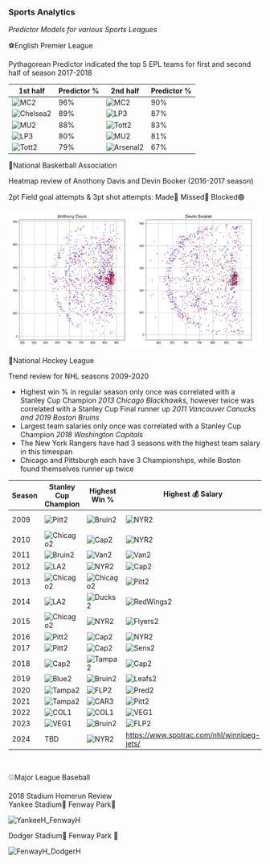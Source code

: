 ### Sports Analytics ###
*Predictor Models for various Sports Leagues*

⚽English Premier League

Pythagorean Predictor indicated the top 5 EPL teams for first and second half of season 2017-2018

| 1st half    | Predictor % | 2nd half    | Predictor % |
| ----------- | ----------- | ----------- | ----------- |
| ![MC2](https://user-images.githubusercontent.com/68663133/139309641-6b18449e-337d-426a-8022-e98516bfd34d.png)| 96%         |![MC2](https://user-images.githubusercontent.com/68663133/139309641-6b18449e-337d-426a-8022-e98516bfd34d.png)| 90%         |   
|![Chelsea2](https://user-images.githubusercontent.com/68663133/139312437-a6bbaf9a-bd8f-40a9-a461-748555aca1a7.png)| 89%         |![LP3](https://user-images.githubusercontent.com/68663133/139311162-b42a3750-55ec-4b18-97e3-f649789ca0cc.png)| 87%         |
| ![MU2](https://user-images.githubusercontent.com/68663133/139309159-56f1182f-72fa-47fc-934e-9178ccebf0cd.png)| 88%         |![Tott2](https://user-images.githubusercontent.com/68663133/139311635-57a3ace1-e859-4da7-b72d-0c1d8ff8925d.png)| 83%         |
| ![LP3](https://user-images.githubusercontent.com/68663133/139311162-b42a3750-55ec-4b18-97e3-f649789ca0cc.png)| 80%         |![MU2](https://user-images.githubusercontent.com/68663133/139309159-56f1182f-72fa-47fc-934e-9178ccebf0cd.png)| 81%         |
| ![Tott2](https://user-images.githubusercontent.com/68663133/139311635-57a3ace1-e859-4da7-b72d-0c1d8ff8925d.png)| 79%         |![Arsenal2](https://user-images.githubusercontent.com/68663133/139311840-6976120e-082e-41fc-84a8-abb76e5cd161.jpg)| 67%         |


🏀National Basketball Association

Heatmap review of Anothony Davis and Devin Booker (2016-2017 season)

2pt Field goal attempts & 3pt shot attempts:
Made🔴
Missed🔵
Blocked🟢

<img src="./AD_DB.png">

<br />

🏒National Hockey League

Trend review for NHL seasons 2009-2020

- Highest win % in regular season only once was correlated with a Stanley Cup Champion *2013 Chicago Blackhawks*, however twice was correlated with a Stanley Cup Final runner up *2011 Vancouver Canucks and 2019 Boston Bruins*
- Largest team salaries only once was correlated with a Stanley Cup Champion *2018 Washington Capitals*
- The New York Rangers have had 3 seasons with the highest team salary in this timespan
- Chicago and Pittsburgh each have 3 Championships, while Boston found themselves runner up twice


|Season| Stanley Cup Champion | Highest Win % | Highest 💰 Salary | Runner Up |
|----  | ---------------------| ------------- | ----------------- | ----------|
|2009  |![Pitt2](https://user-images.githubusercontent.com/68663133/139316852-4d5994d1-613c-45f6-8c8f-ac07dd8c56ce.jpg)|![Bruin2](https://user-images.githubusercontent.com/68663133/139318362-69188494-a426-4ef3-832c-8167393abdc8.jpg)|![NYR2](https://user-images.githubusercontent.com/68663133/139322537-eca526d8-e32e-40f6-96a5-2f1b95297c31.jpg)|![RedWings2](https://user-images.githubusercontent.com/68663133/139323439-270d0d68-bc79-4b46-a0c3-6057067c7f2c.jpg)|
|2010  |![Chicago2](https://user-images.githubusercontent.com/68663133/139317299-127e1748-62ca-45fb-990c-a6fe890a1cc4.jpg)|![Cap2](https://user-images.githubusercontent.com/68663133/139318100-abe57f0c-2424-4d46-a5ac-e0f61d47529b.jpg)|![NYR2](https://user-images.githubusercontent.com/68663133/139322537-eca526d8-e32e-40f6-96a5-2f1b95297c31.jpg)|![Flyers2](https://user-images.githubusercontent.com/68663133/139323480-0d8db156-c9c7-4ca2-a020-c199c1d754e7.jpg)|
|2011  |![Bruin2](https://user-images.githubusercontent.com/68663133/139318362-69188494-a426-4ef3-832c-8167393abdc8.jpg)|![Van2](https://user-images.githubusercontent.com/68663133/139320024-7a418f3f-a5a7-45d9-b99d-58896c5a9ade.png)|![Van2](https://user-images.githubusercontent.com/68663133/139320024-7a418f3f-a5a7-45d9-b99d-58896c5a9ade.png)|![Van2](https://user-images.githubusercontent.com/68663133/139320024-7a418f3f-a5a7-45d9-b99d-58896c5a9ade.png)|
|2012  |![LA2](https://user-images.githubusercontent.com/68663133/139317783-ff507bbd-2b28-4dbf-94bd-5ca8beeb288b.png)|![NYR2](https://user-images.githubusercontent.com/68663133/139322537-eca526d8-e32e-40f6-96a5-2f1b95297c31.jpg)|![Cap2](https://user-images.githubusercontent.com/68663133/139318100-abe57f0c-2424-4d46-a5ac-e0f61d47529b.jpg)|![NJD2](https://user-images.githubusercontent.com/68663133/139324617-39b59bc1-8a6b-4e71-8656-abd5cafe0a24.png)|
|2013  |![Chicago2](https://user-images.githubusercontent.com/68663133/139317299-127e1748-62ca-45fb-990c-a6fe890a1cc4.jpg)|![Chicago2](https://user-images.githubusercontent.com/68663133/139317299-127e1748-62ca-45fb-990c-a6fe890a1cc4.jpg)|![Pitt2](https://user-images.githubusercontent.com/68663133/139316852-4d5994d1-613c-45f6-8c8f-ac07dd8c56ce.jpg)|![Bruin2](https://user-images.githubusercontent.com/68663133/139318362-69188494-a426-4ef3-832c-8167393abdc8.jpg)|
|2014  |![LA2](https://user-images.githubusercontent.com/68663133/139317783-ff507bbd-2b28-4dbf-94bd-5ca8beeb288b.png)|![Ducks2](https://user-images.githubusercontent.com/68663133/139323794-19353074-699e-4f28-9a77-f2ba07d6b361.jpg)|![RedWings2](https://user-images.githubusercontent.com/68663133/139323439-270d0d68-bc79-4b46-a0c3-6057067c7f2c.jpg)|![NYR2](https://user-images.githubusercontent.com/68663133/139322537-eca526d8-e32e-40f6-96a5-2f1b95297c31.jpg)|
|2015  |![Chicago2](https://user-images.githubusercontent.com/68663133/139317299-127e1748-62ca-45fb-990c-a6fe890a1cc4.jpg)|![NYR2](https://user-images.githubusercontent.com/68663133/139322537-eca526d8-e32e-40f6-96a5-2f1b95297c31.jpg)|![Flyers2](https://user-images.githubusercontent.com/68663133/139323480-0d8db156-c9c7-4ca2-a020-c199c1d754e7.jpg)|![Tampa2](https://user-images.githubusercontent.com/68663133/139318795-bcbc60b6-b93d-4957-a252-0337a3117875.jpg)|
|2016  |![Pitt2](https://user-images.githubusercontent.com/68663133/139316852-4d5994d1-613c-45f6-8c8f-ac07dd8c56ce.jpg)|![Cap2](https://user-images.githubusercontent.com/68663133/139318100-abe57f0c-2424-4d46-a5ac-e0f61d47529b.jpg)|![NYR2](https://user-images.githubusercontent.com/68663133/139322537-eca526d8-e32e-40f6-96a5-2f1b95297c31.jpg)|![SJS2](https://user-images.githubusercontent.com/68663133/139325096-ddbd1563-7f91-41b9-9725-747031a9ebc3.png)|
|2017  |![Pitt2](https://user-images.githubusercontent.com/68663133/139316852-4d5994d1-613c-45f6-8c8f-ac07dd8c56ce.jpg)|![Cap2](https://user-images.githubusercontent.com/68663133/139318100-abe57f0c-2424-4d46-a5ac-e0f61d47529b.jpg)|![Sens2](https://user-images.githubusercontent.com/68663133/139323291-9bf10df0-9e8c-426f-a8e8-01475496b6f9.png)|![Pred2](https://user-images.githubusercontent.com/68663133/139322833-32df5a8d-919d-47fb-98a7-bb3d84ce8207.jpg)|
|2018  |![Cap2](https://user-images.githubusercontent.com/68663133/139318100-abe57f0c-2424-4d46-a5ac-e0f61d47529b.jpg)|![Tampa2](https://user-images.githubusercontent.com/68663133/139318795-bcbc60b6-b93d-4957-a252-0337a3117875.jpg)|![Cap2](https://user-images.githubusercontent.com/68663133/139318100-abe57f0c-2424-4d46-a5ac-e0f61d47529b.jpg)|![VK2](https://user-images.githubusercontent.com/68663133/139325314-0ec32426-ce35-42d9-b610-12abb99fbc3f.jpg)|
|2019  |![Blue2](https://user-images.githubusercontent.com/68663133/139318587-f5e47ea0-ff70-480a-97e9-d4e9ab820c00.jpg)|![Bruin2](https://user-images.githubusercontent.com/68663133/139318362-69188494-a426-4ef3-832c-8167393abdc8.jpg)|![Leafs2](https://user-images.githubusercontent.com/68663133/139322697-d636ecd0-3894-4d19-9619-b745960b7c46.jpg)|![Bruin2](https://user-images.githubusercontent.com/68663133/139318362-69188494-a426-4ef3-832c-8167393abdc8.jpg)|
|2020  |![Tampa2](https://user-images.githubusercontent.com/68663133/139318795-bcbc60b6-b93d-4957-a252-0337a3117875.jpg)|![FLP2](https://user-images.githubusercontent.com/68663133/139323880-c83a1bce-3542-4d27-87bb-c9f08b6bf6c9.png)|![Pred2](https://user-images.githubusercontent.com/68663133/139322833-32df5a8d-919d-47fb-98a7-bb3d84ce8207.jpg)|![Stars2](https://user-images.githubusercontent.com/68663133/139325383-6e3a8318-5852-4c74-b39c-97f99ca6a5bc.jpg)|
|2021  |![Tampa2](https://user-images.githubusercontent.com/68663133/139318795-bcbc60b6-b93d-4957-a252-0337a3117875.jpg)|![CAR3](https://user-images.githubusercontent.com/68663133/157333766-fc9ffca5-bf29-4067-ab3b-3dbe96b274b3.jpg)|![Pitt2](https://user-images.githubusercontent.com/68663133/139316852-4d5994d1-613c-45f6-8c8f-ac07dd8c56ce.jpg)|![MON1](https://user-images.githubusercontent.com/68663133/157334030-6d12b939-b2b0-4389-ab4b-24cfe7f593c7.jpg)
|2022  | ![COL1](https://user-images.githubusercontent.com/68663133/157334733-d03113ef-cc82-4b45-9153-acb3da8a5c3c.jpg) |![COL1](https://user-images.githubusercontent.com/68663133/157334733-d03113ef-cc82-4b45-9153-acb3da8a5c3c.jpg)|![VEG1](https://user-images.githubusercontent.com/68663133/157334833-c1aa1073-382a-4c8a-b3a6-8851f099589e.png)| ![Tampa2](https://user-images.githubusercontent.com/68663133/139318795-bcbc60b6-b93d-4957-a252-0337a3117875.jpg)|
|2023  | ![VEG1](https://user-images.githubusercontent.com/68663133/157334833-c1aa1073-382a-4c8a-b3a6-8851f099589e.png) |![Bruin2](https://user-images.githubusercontent.com/68663133/139318362-69188494-a426-4ef3-832c-8167393abdc8.jpg)  |![FLP2](https://user-images.githubusercontent.com/68663133/139323880-c83a1bce-3542-4d27-87bb-c9f08b6bf6c9.png) |![FLP2](https://user-images.githubusercontent.com/68663133/139323880-c83a1bce-3542-4d27-87bb-c9f08b6bf6c9.png) 
|2024  | TBD  |![NYR2](https://user-images.githubusercontent.com/68663133/139322537-eca526d8-e32e-40f6-96a5-2f1b95297c31.jpg) |https://www.spotrac.com/nhl/winnipeg-jets/ | TBD



<br />

⚾Major League Baseball

2018 Stadium Homerun Review
<br />
Yankee Stadium🔵
Fenway Park🔴

![YankeeH_FenwayH](https://user-images.githubusercontent.com/68663133/141380786-b67d965e-543e-4670-ba72-b21dbd8a3ede.png)

Dodger Stadium🔵
Fenway Park 🔴

![FenwayH_DodgerH](https://user-images.githubusercontent.com/68663133/141380819-d3d8dec1-d019-4f66-a0f7-5827657cb433.png)





